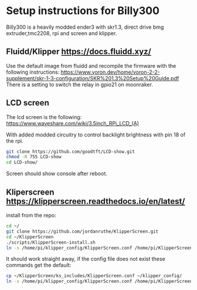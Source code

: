 # Setup instructions for Billy300
Billy300 is a heavily modded ender3 with skr1.3, direct drive bmg extruder,tmc2208, rpi and screen and klipper.

## Fluidd/Klipper https://docs.fluidd.xyz/
Use the default image from fluidd and recompile the firmware with the following instructions: https://www.voron.dev/home/voron-2-2-supplement/skr-1-3-configuration/SKR%201.3%20Setup%20Guide.pdf
There is a setting to switch the relay in gpio21 on moonraker.

## LCD screen
The lcd screen is the following:
https://www.waveshare.com/wiki/3.5inch_RPi_LCD_(A)

With added modded circuitry to control backlight brightness with pin 18 of the rpi.

```bash
git clone https://github.com/goodtft/LCD-show.git
chmod -R 755 LCD-show
cd LCD-show/
```
Screen should show console after reboot.

## Kliperscreen https://klipperscreen.readthedocs.io/en/latest/

install from the repo:
```bash
cd ~/
git clone https://github.com/jordanruthe/KlipperScreen.git
cd ~/KlipperScreen
./scripts/KlipperScreen-install.sh
ln -s /home/pi/klipper_config/KlipperScreen.conf /home/pi/KlipperScreen/
```
It should work straight away, if the config file does not exist these commands get the default:
```bash
cp ~/KlipperScreen/ks_includes/KlipperScreen.conf ~/klipper_config/
ln -s /home/pi/klipper_config/KlipperScreen.conf /home/pi/KlipperScreen/
```
